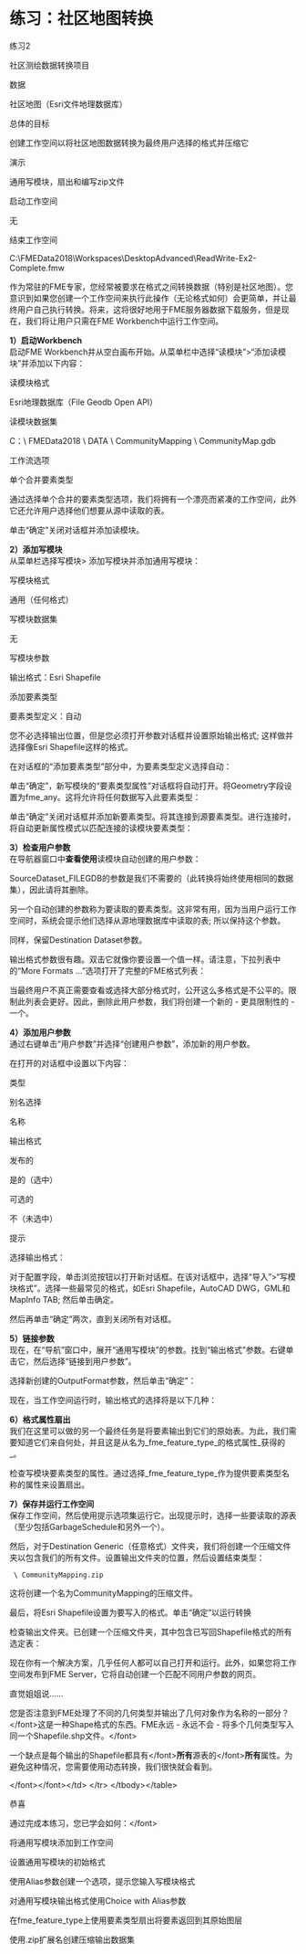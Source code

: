 # 练习：社区地图转换

 练习2

 社区测绘数据转换项目

数据

社区地图（Esri文件地理数据库）

总体的目标

创建工作空间以将社区地图数据转换为最终用户选择的格式并压缩它

演示

通用写模块，扇出和编写zip文件

启动工作空间

无

结束工作空间

C:\FMEData2018\Workspaces\DesktopAdvanced\ReadWrite-Ex2-Complete.fmw

作为常驻的FME专家，您经常被要求在格式之间转换数据（特别是社区地图）。您意识到如果您创建一个工作空间来执行此操作（无论格式如何）会更简单，并让最终用户自己执行转换。将来，这将很好地用于FME服务器数据下载服务，但是现在，我们将让用户只需在FME Workbench中运行工作空间。

  
**1）启动Workbench**  
启动FME Workbench并从空白画布开始。从菜单栏中选择“读模块”&gt;“添加读模块”并添加以下内容：

读模块格式

Esri地理数据库（File Geodb Open API）

读模块数据集

C：\ FMEData2018 \ DATA \ CommunityMapping \ CommunityMap.gdb

工作流选项

单个合并要素类型

通过选择单个合并的要素类型选项，我们将拥有一个漂亮而紧凑的工作空间，此外它还允许用户选择他们想要从源中读取的表。

单击“确定”关闭对话框并添加读模块。

  
**2）添加写模块**  
从菜单栏选择写模块&gt; 添加写模块并添加通用写模块：

写模块格式

通用（任何格式）

写模块数据集

无

写模块参数

输出格式：Esri Shapefile

添加要素类型

要素类型定义：自动

您不必选择输出位置，但是您必须打开参数对话框并设置原始输出格式; 这样做并选择像Esri Shapefile这样的格式。

在对话框的“添加要素类型”部分中，为要素类型定义选择自动：

单击“确定”，新写模块的“要素类型属性”对话框将自动打开。将Geometry字段设置为fme\_any。这将允许将任何数据写入此要素类型：

单击“确定”关闭对话框并添加新要素类型。将其连接到源要素类型。进行连接时，将自动更新属性模式以匹配连接的读模块要素类型：

  
**3）检查用户参数**  
在导航器窗口中**查看使用**读模块自动创建的用户参数：

SourceDataset\_FILEGDB的参数是我们不需要的（此转换将始终使用相同的数据集），因此请将其删除。

另一个自动创建的参数称为要读取的要素类型。这非常有用，因为当用户运行工作空间时，系统会提示他们选择从源地理数据库中读取的表; 所以保持这个参数。

同样，保留Destination Dataset参数。

输出格式参数很有趣。双击它就像你要设置一个值一样。请注意，下拉列表中的“More Formats ...”选项打开了完整的FME格式列表：

当最终用户不真正需要查看或选择大部分格式时，公开这么多格式是不公平的。限制此列表会更好。因此，删除此用户参数，我们将创建一个新的 - 更具限制性的 - 一个。

  
**4）添加用户参数**  
通过右键单击“用户参数”并选择“创建用户参数”，添加新的用户参数。

在打开的对话框中设置以下内容：

类型

别名选择

名称

输出格式

发布的

是的（选中）

可选的

不（未选中）

提示

选择输出格式：

对于配置字段，单击浏览按钮以打开新对话框。在该对话框中，选择“导入”&gt;“写模块格式”。选择一些最常见的格式，如Esri Shapefile，AutoCAD DWG，GML和MapInfo TAB; 然后单击确定。

然后再单击“确定”两次，直到关闭所有对话框。

  
**5）链接参数**  
现在，在“导航”窗口中，展开“通用写模块”的参数。找到“输出格式”参数。右键单击它，然后选择“链接到用户参数”。

选择新创建的OutputFormat参数，然后单击“确定”：

现在，当工作空间运行时，输出格式的选择将是以下几种：

  
**6）格式属性扇出**  
我们在这里可以做的另一个最终任务是将要素输出到它们的原始表。为此，我们需要知道它们来自何处，并且这是从名为_fme\_feature\_type_的格式属性_获得的_。

检查写模块要素类型的属性。通过选择_fme\_feature\_type_作为提供要素类型名称的属性来设置扇出。

  
**7）保存并运行工作空间**  
保存工作空间，然后使用提示选项集运行它。出现提示时，选择一些要读取的源表（至少包括GarbageSchedule和另外一个）。

然后，对于Destination Generic（任意格式）文件夹，我们将创建一个压缩文件夹以包含我们的所有文件。设置输出文件夹的位置，然后设置结束类型：

```
 \ CommunityMapping.zip 
```

这将创建一个名为CommunityMapping的压缩文件。

最后，将Esri Shapefile设置为要写入的格式。单击“确定”以运行转换

检查输出文件夹。已创建一个压缩文件夹，其中包含已写回Shapefile格式的所有选定表：

现在你有一个解决方案，几乎任何人都可以自己打开和运行。此外，如果您将工作空间发布到FME Server，它将自动创建一个匹配不同用户参数的网页。

 直觉姐姐说......

您是否注意到FME处理了不同的几何类型并输出了几何对象作为名称的一部分？&lt;/font&gt;这是一种Shape格式的东西。FME永远 - 永远不会 - 将多个几何类型写入同一个Shapefile.shp文件。&lt;/font&gt;  
  
一个缺点是每个输出的Shapefile都具有&lt;/font&gt;**所有**源表的&lt;/font&gt;**所有**属性。为避免这种情况，您需要使用动态转换，我们很快就会看到。

&lt;/font&gt;&lt;/font&gt;&lt;/td&gt; &lt;/tr&gt; &lt;/tbody&gt;&lt;/table&gt;

 恭喜

 通过完成本练习，您已学会如何：&lt;/font&gt;

将通用写模块添加到工作空间

设置通用写模块的初始格式

使用Alias参数创建一个选项，提示您输入写模块格式

对通用写模块输出格式使用Choice with Alias参数

在fme\_feature\_type上使用要素类型扇出将要素返回到其原始图层

使用.zip扩展名创建压缩输出数据集

